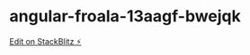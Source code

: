 # angular-froala-13aagf-bwejqk

[Edit on StackBlitz ⚡️](https://stackblitz.com/edit/angular-froala-13aagf-bwejqk)